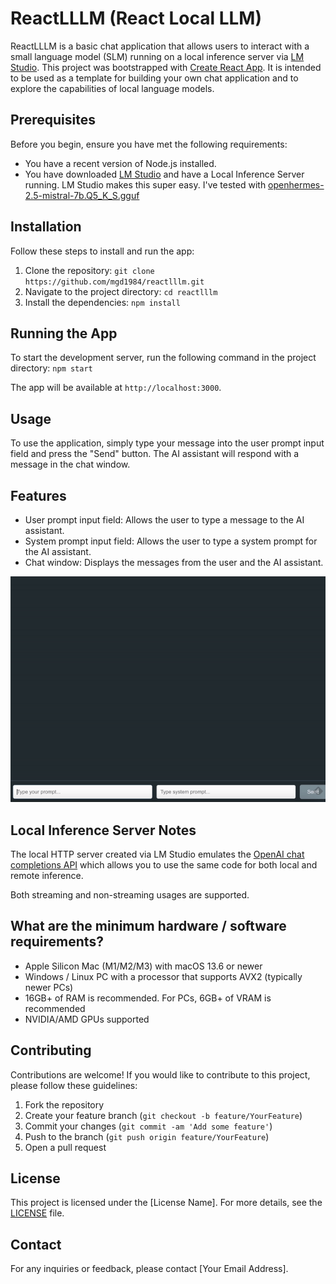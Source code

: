 # ReactLLLM (React Local LLM)

ReactLLLM is a basic chat application that allows users to interact with a small language model (SLM) running on a local inference server via [LM Studio](https://lmstudio.ai). This project was bootstrapped with [Create React App](www.github.com/facebook/create-react-app). It is intended to be used as a template for building your own chat application and to explore the capabilities of local language models.

## Prerequisites

Before you begin, ensure you have met the following requirements:

- You have a recent version of Node.js installed.
- You have downloaded [LM Studio](https://lmstudio.ai/) and have a Local Inference Server running. LM Studio makes this super easy. I've tested with [openhermes-2.5-mistral-7b.Q5_K_S.gguf](https://huggingface.co/TheBloke/OpenHermes-2.5-Mistral-7B-GGUF)

## Installation

Follow these steps to install and run the app:

1. Clone the repository: `git clone https://github.com/mgd1984/reactlllm.git`
2. Navigate to the project directory: `cd reactlllm`
3. Install the dependencies: `npm install`


## Running the App

To start the development server, run the following command in the project directory: `npm start`

The app will be available at `http://localhost:3000`.

## Usage

To use the application, simply type your message into the user prompt input field and press the "Send" button. The AI assistant will respond with a message in the chat window.

## Features

- User prompt input field: Allows the user to type a message to the AI assistant.
- System prompt input field: Allows the user to type a system prompt for the AI assistant.
- Chat window: Displays the messages from the user and the AI assistant.

![Screenshot](ezgif.com-speed.gif)

## Local Inference Server Notes

The local HTTP server created via LM Studio emulates the [OpenAI chat completions API](https://platform.openai.com/docs/guides/text-generation/chat-completions-api) which allows you to use the same code for both local and remote inference.

Both streaming and non-streaming usages are supported.

## What are the minimum hardware / software requirements?
- Apple Silicon Mac (M1/M2/M3) with macOS 13.6 or newer
- Windows / Linux PC with a processor that supports AVX2 (typically newer PCs)
- 16GB+ of RAM is recommended. For PCs, 6GB+ of VRAM is recommended
- NVIDIA/AMD GPUs supported

## Contributing

Contributions are welcome! If you would like to contribute to this project, please follow these guidelines:

1. Fork the repository
2. Create your feature branch (`git checkout -b feature/YourFeature`)
3. Commit your changes (`git commit -am 'Add some feature'`)
4. Push to the branch (`git push origin feature/YourFeature`)
5. Open a pull request

## License

This project is licensed under the [License Name]. For more details, see the [LICENSE](./LICENSE) file.

## Contact

For any inquiries or feedback, please contact [Your Email Address].